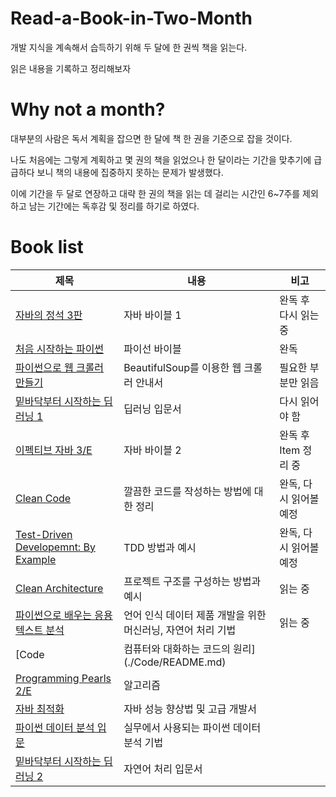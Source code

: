 # Read-a-Book-in-Two-Month
개발 지식을 계속해서 습득하기 위해 두 달에 한 권씩 책을 읽는다.  

읽은 내용을 기록하고 정리해보자

# Why not a month?
대부분의 사람은 독서 계획을 잡으면 한 달에 책 한 권을 기준으로 잡을 것이다.

나도 처음에는 그렇게 계획하고 몇 권의 책을 읽었으나
한 달이라는 기간을 맞추기에 급급하다 보니 책의 내용에 집중하지 못하는 문제가 발생했다.

이에 기간을 두 달로 연장하고 대략 한 권의 책을 읽는 데 걸리는 시간인 6~7주를 제외하고 남는 기간에는 독후감 및 정리를 하기로 하였다.

# Book list
|제목|내용|비고|
|----|----|----|
|[자바의 정석 3판](./JAVA의_정석_3판/README.md)|자바 바이블 1|완독 후 다시 읽는 중|
|[처음 시작하는 파이썬](./처음_시작하는_파이썬/README.md)|파이선 바이블|완독|
|[파이썬으로 웹 크롤러 만들기](./파이썬으로_웹_크롤러_만들기/README.md)|BeautifulSoup를 이용한 웹 크롤러 안내서|필요한 부분만 읽음|
|[밑바닥부터 시작하는 딥러닝 1](./밑바닥부터_시작하는_딥러닝_1/README.md)|딥러닝 입문서|다시 읽어야 함|
|[이펙티브 자바 3/E](./이펙티브_자바_3E/README.md)|자바 바이블 2|완독 후 Item 정리 중|
|[Clean Code](./Clean_Code/README.md)|깔끔한 코드를 작성하는 방법에 대한 정리|완독, 다시 읽어볼 예정|
|[Test-Driven Developemnt: By Example](./Test-Driven_Development_By_example/README.md)|TDD 방법과 예시|완독, 다시 읽어볼 예정|
|[Clean Architecture](./Clean_Architecture/README.md)|프로젝트 구조를 구성하는 방법과 예시|읽는 중|
|[파이썬으로 배우는 응용 텍스트 분석](./파이썬으로_배우는_응용_텍스트_분석/README.md)|언어 인식 데이터 제품 개발을 위한 머신러닝, 자연어 처리 기법|읽는 중|
|[Code|컴퓨터와 대화하는 코드의 원리](./Code/README.md)||
|[Programming Pearls 2/E](./Programming_pearls_2E/README.md)|알고리즘||
|[자바 최적화](./자바_최적화/README.md)|자바 성능 향상법 및 고급 개발서||
|[파이썬 데이터 분석 입문](./파이썬_데이터_분석_입문/README.md)|실무에서 사용되는 파이썬 데이터 분석 기법||
|[밑바닥부터 시작하는 딥러닝 2](./밑바닥부터_시작하는_딥러닝_2/README.md)|자연어 처리 입문서||
